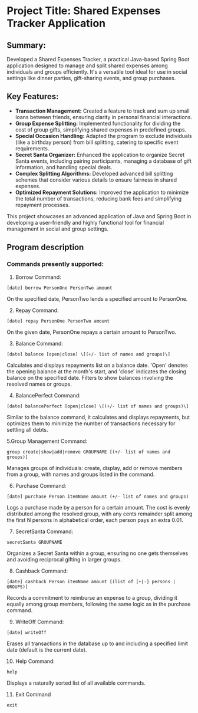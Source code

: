 # Project Title: Shared Expenses Tracker Application

## Summary:
Developed a Shared Expenses Tracker, a practical Java-based Spring Boot application designed to manage and split shared expenses among individuals and groups efficiently. It's a versatile tool ideal for use in social settings like dinner parties, gift-sharing events, and group purchases.

## Key Features:

* **Transaction Management:** Created a feature to track and sum up small loans between friends, ensuring clarity in personal financial interactions.
* **Group Expense Splitting:** Implemented functionality for dividing the cost of group gifts, simplifying shared expenses in predefined groups.
* **Special Occasion Handling:** Adapted the program to exclude individuals (like a birthday person) from bill splitting, catering to specific event requirements.
* **Secret Santa Organizer:** Enhanced the application to organize Secret Santa events, including pairing participants, managing a database of gift information, and handling special deals.
* **Complex Splitting Algorithms:** Developed advanced bill splitting schemes that consider various details to ensure fairness in shared expenses.
* **Optimized Repayment Solutions:** Improved the application to minimize the total number of transactions, reducing bank fees and simplifying repayment processes.

This project showcases an advanced application of Java and Spring Boot in developing a user-friendly and highly functional tool for financial management in social and group settings.

## Program description
### Commands presently supported:
1. Borrow Command:
   
```[date] borrow PersonOne PersonTwo amount``` 

On the specified date, PersonTwo lends a specified amount to PersonOne.

2. Repay Command:
   
```[date] repay PersonOne PersonTwo amount```

On the given date, PersonOne repays a certain amount to PersonTwo.

3. Balance Command:

```[date] balance [open|close] \[(+/- list of names and groups)\]```

Calculates and displays repayments list on a balance date. 'Open' denotes the opening balance at the month's start, and 'close' indicates the closing balance on the specified date. Filters to show balances involving the resolved names or groups.

4. BalancePerfect Command:
   
```[date] balancePerfect [open|close] \[(+/- list of names and groups)\]```

Similar to the balance command, it calculates and displays repayments, but optimizes them to minimize the number of transactions necessary for settling all debts.

5.Group Management Command:

```group create|show|add|remove GROUPNAME [(+/- list of names and groups)]```

Manages groups of individuals: create, display, add or remove members from a group, with names and groups listed in the command.

6. Purchase Command:
   
```[date] purchase Person itemName amount (+/- list of names and groups)```

Logs a purchase made by a person for a certain amount. The cost is evenly distributed among the resolved group, with any cents remainder split among the first N persons in alphabetical order, each person pays an extra 0.01.

7. SecretSanta Command:
   
```secretSanta GROUPNAME```

Organizes a Secret Santa within a group, ensuring no one gets themselves and avoiding reciprocal gifting in larger groups.

8. Cashback Command:
   
```[date] cashback Person itemName amount [(list of [+|-] persons | GROUPS)]```

Records a commitment to reimburse an expense to a group, dividing it equally among group members, following the same logic as in the purchase command.

9. WriteOff Command:
    
```[date] writeOff```

Erases all transactions in the database up to and including a specified limit date (default is the current date).

10. Help Command:
    
```help```

Displays a naturally sorted list of all available commands.

11. Exit Command
    
```exit```
